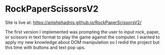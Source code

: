 # RockPaperScissorsV2
Site is live at:
https://anishphadnis.github.io/RockPaperScissorsV2/

The first version I implemented was prompting the user to input rock, paper, or scissors in text format to play the game against the computer. 
I wanted to apply my new knowledge about DOM manipulation so I redid the project but this time with buttons and text pop ups. 

